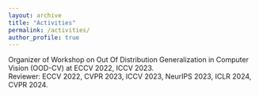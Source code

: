 ```yaml
---
layout: archive
title: "Activities"
permalink: /activities/
author_profile: true
---
```

Organizer of Workshop on Out Of Distribution Generalization in Computer Vision (OOD-CV) at ECCV 2022, ICCV 2023.<br>
Reviewer: ECCV 2022, CVPR 2023, ICCV 2023, NeurIPS 2023, ICLR 2024, CVPR 2024.<br>

